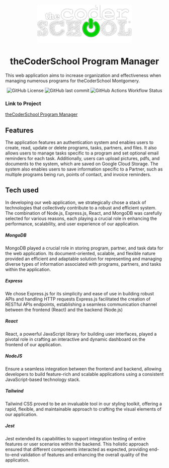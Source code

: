 <p align="center">
    <img src="/client/src/assets/logo.png" alt="theCoderschool logo">
</p>


<h1 align="center">theCoderSchool Program Manager</h1>

This web application aims to increase organization and effectiveness when managing numerous programs for theCoderSchool Montgomery. 
<p align="center">
<img alt="GitHub License" src="https://img.shields.io/github/license/jaredsina/Camp-Organizer">
<img alt="GitHub last commit" src="https://img.shields.io/github/last-commit/jaredsina/Camp-Organizer">
<img alt="GitHub Actions Workflow Status" src="https://img.shields.io/github/actions/workflow/status/jaredsina/Camp-Organizer/workflow">
</p>

### Link to Project
<a href="https://camp-organizer-front-end.onrender.com/">
theCoderSchool Program Manager
</a>



## Features

The application features an authentication system and enables users to create, read, update or delete programs, tasks, partners, and files. It also allows users to manage tasks specific to a program and set optional email reminders for each task. Additionally, users can upload pictures, pdfs, and documents to the system, which are saved on Google Cloud Storage. The system also enables users to save information specific to a Partner, such as multiple programs being run, points of contact, and invoice reminders. 

## Tech used

In developing our web application, we strategically chose a stack of technologies that collectively contribute to a robust and efficient system. The combination of Node.js, Express.js, React, and MongoDB was carefully selected for various reasons, each playing a crucial role in enhancing the performance, scalability, and user experience of our application.

##### MongoDB

MongoDB played a crucial role in storing program, partner, and task data for the web application. Its document-oriented, scalable, and flexible nature provided an efficient and adaptable solution for representing and managing diverse types of information associated with programs, partners, and tasks within the application.

##### Express

We chose Express.js for its simplicity and ease of use in building robust APIs and handling HTTP requests Express.js facilitated the creation of RESTful APIs endpoints, establishing a seamless communication channel between the frontend (React) and the backend (Node.js)

##### React

React, a powerful JavaScript library for building user interfaces, played a pivotal role in crafting an interactive and dynamic dashboard on the frontend of our application.

##### NodeJS

Ensure a seamless integration between the frontend and backend, allowing developers to build feature-rich and scalable applications using a consistent JavaScript-based technology stack.

##### Tailwind

Tailwind CSS proved to be an invaluable tool in our styling toolkit, offering a rapid, flexible, and maintainable approach to crafting the visual elements of our application.

##### Jest 

Jest extended its capabilities to support integration testing of entire features or user scenarios within the backend. This holistic approach ensured that different components interacted as expected, providing end-to-end validation of features and enhancing the overall quality of the application.


